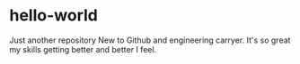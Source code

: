 # hello-world
Just another repository
New to Github and engineering carryer. It's so great my skills getting better and better I feel.
